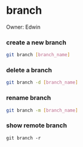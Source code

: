 # branch

Owner: Edwin

### create a new branch

```bash
git branch [branch_name]
```

### delete a branch

```bash
git branch -d [branch_name] 
```

### rename branch

```bash
git branch -m [branch_name]
```

### show remote branch

```
git branch -r
```